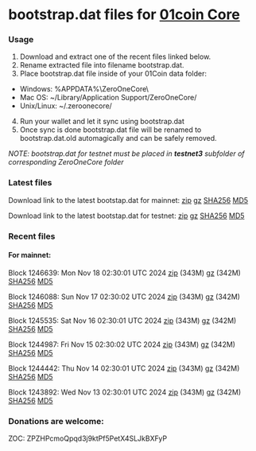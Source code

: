 # bootstrap.dat files for [01coin Core](https://01coin.io)

### Usage

1. Download and extract one of the recent files linked below.
2. Rename extracted file into filename bootstrap.dat.
3. Place bootstrap.dat file inside of your 01Coin data folder:
 - Windows: %APPDATA%\ZeroOneCore\
 - Mac OS: ~/Library/Application Support/ZeroOneCore/
 - Unix/Linux: ~/.zeroonecore/
4. Run your wallet and let it sync using bootstrap.dat
5. Once sync is done bootstrap.dat file will be renamed to bootstrap.dat.old automagically and can be safely removed.

_NOTE: bootstrap.dat for testnet must be placed in **testnet3** subfolder of corresponding ZeroOneCore folder_

### Latest files
Download link to the latest bootstap.dat for mainnet: [zip](https://files.01coin.io/mainnet/bootstrap.dat.zip) [gz](https://files.01coin.io/mainnet/bootstrap.dat.tar.gz) [SHA256](https://files.01coin.io/mainnet/sha256.txt) [MD5](https://files.01coin.io/mainnet/md5.txt)

Download link to the latest bootstap.dat for testnet: [zip](https://files.01coin.io/testnet/bootstrap.dat.zip) [gz](https://files.01coin.io/testnet/bootstrap.dat.tar.gz) [SHA256](https://files.01coin.io/testnet/sha256.txt) [MD5](https://files.01coin.io/testnet/md5.txt)

### Recent files

#### For mainnet:

Block 1246639: Mon Nov 18 02:30:01 UTC 2024 [zip](https://files.01coin.io/mainnet/2024-11-18/bootstrap.dat.zip) (343M) [gz](https://files.01coin.io/mainnet/2024-11-18/bootstrap.dat.tar.gz) (342M) [SHA256](https://files.01coin.io/mainnet/2024-11-18/sha256.txt) [MD5](https://files.01coin.io/mainnet/2024-11-18/md5.txt)

Block 1246088: Sun Nov 17 02:30:02 UTC 2024 [zip](https://files.01coin.io/mainnet/2024-11-17/bootstrap.dat.zip) (343M) [gz](https://files.01coin.io/mainnet/2024-11-17/bootstrap.dat.tar.gz) (342M) [SHA256](https://files.01coin.io/mainnet/2024-11-17/sha256.txt) [MD5](https://files.01coin.io/mainnet/2024-11-17/md5.txt)

Block 1245535: Sat Nov 16 02:30:01 UTC 2024 [zip](https://files.01coin.io/mainnet/2024-11-16/bootstrap.dat.zip) (343M) [gz](https://files.01coin.io/mainnet/2024-11-16/bootstrap.dat.tar.gz) (342M) [SHA256](https://files.01coin.io/mainnet/2024-11-16/sha256.txt) [MD5](https://files.01coin.io/mainnet/2024-11-16/md5.txt)

Block 1244987: Fri Nov 15 02:30:02 UTC 2024 [zip](https://files.01coin.io/mainnet/2024-11-15/bootstrap.dat.zip) (343M) [gz](https://files.01coin.io/mainnet/2024-11-15/bootstrap.dat.tar.gz) (342M) [SHA256](https://files.01coin.io/mainnet/2024-11-15/sha256.txt) [MD5](https://files.01coin.io/mainnet/2024-11-15/md5.txt)

Block 1244442: Thu Nov 14 02:30:01 UTC 2024 [zip](https://files.01coin.io/mainnet/2024-11-14/bootstrap.dat.zip) (343M) [gz](https://files.01coin.io/mainnet/2024-11-14/bootstrap.dat.tar.gz) (342M) [SHA256](https://files.01coin.io/mainnet/2024-11-14/sha256.txt) [MD5](https://files.01coin.io/mainnet/2024-11-14/md5.txt)

Block 1243892: Wed Nov 13 02:30:01 UTC 2024 [zip](https://files.01coin.io/mainnet/2024-11-13/bootstrap.dat.zip) (343M) [gz](https://files.01coin.io/mainnet/2024-11-13/bootstrap.dat.tar.gz) (342M) [SHA256](https://files.01coin.io/mainnet/2024-11-13/sha256.txt) [MD5](https://files.01coin.io/mainnet/2024-11-13/md5.txt)


### Donations are welcome:

ZOC: ZPZHPcmoQpqd3j9ktPf5PetX4SLJkBXFyP

